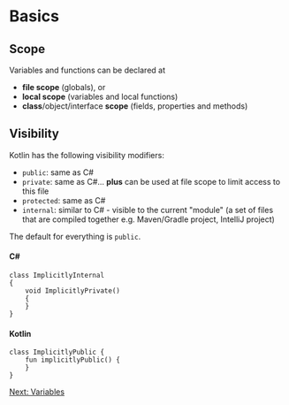 # Basics
## Scope
Variables and functions can be declared at
* **file scope** (globals), or
* **local scope** (variables and local functions)
* **class**/object/interface **scope** (fields, properties and methods)

## Visibility
Kotlin has the following visibility modifiers:
* `public`: same as C#
* `private`: same as C#... **plus** can be used at file scope to limit access to this file
* `protected`: same as C#
* `internal`: similar to C# - visible to the current "module" (a set of files that are compiled together e.g. Maven/Gradle project, IntelliJ project)

The default for everything is `public`.

#### C#
```
class ImplicitlyInternal
{
    void ImplicitlyPrivate()
    {
	}
}
```

#### Kotlin
```
class ImplicitlyPublic {
    fun implicitlyPublic() {
	}
}
```

[Next: Variables](01-00-variables.md)
